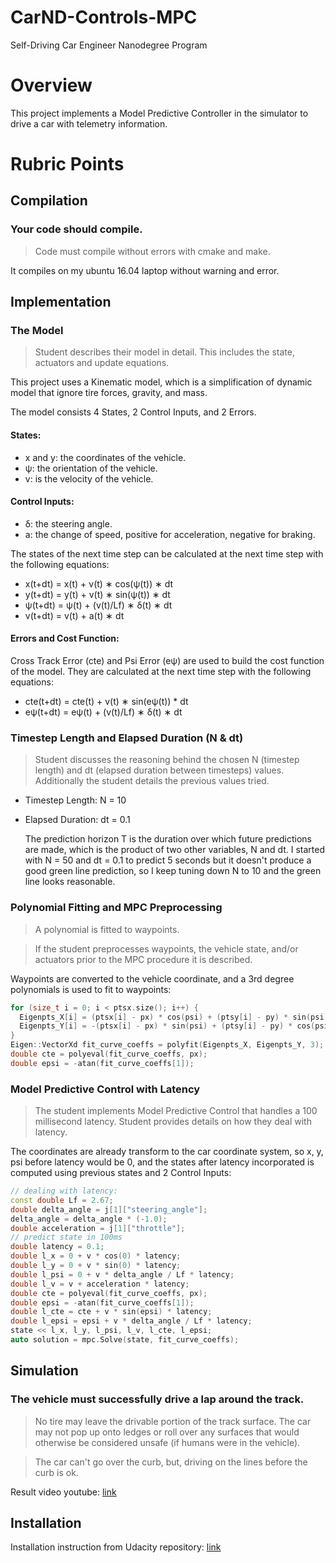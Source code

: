 # CarND-Controls-MPC
Self-Driving Car Engineer Nanodegree Program

# Overview
This project implements a Model Predictive Controller in the simulator to drive a car with telemetry information.

# Rubric Points

## Compilation

### Your code should compile.
> Code must compile without errors with cmake and make.

It compiles on my ubuntu 16.04 laptop without warning and error.

## Implementation

### The Model
> Student describes their model in detail. This includes the state, actuators and update equations.

This project uses a Kinematic model, which is a simplification of dynamic model that ignore tire forces, gravity, and mass.

The model consists 4 States, 2 Control Inputs, and 2 Errors.

#### States:
* x and y: the coordinates of the vehicle. <br>
* ψ: the orientation of the vehicle. <br>
* v: is the velocity of the vehicle. <br>

#### Control Inputs:
* δ: the steering angle.
* a: the change of speed, positive for acceleration, negative for braking.

The states of the next time step can be calculated at the next time step with the following equations:
* x(t+dt) = x(t) + v(t) ∗ cos(ψ(t)) ∗ dt
* y(t+dt) = y(t) + v(t) ∗ sin(ψ(t)) ∗ dt
* ψ(t+dt) = ψ(t) + (v(t)/Lf) ∗ δ(t) ∗ dt
* v(t+dt) = v(t) + a(t) ∗ dt

#### Errors and Cost Function:
Cross Track Error (cte) and Psi Error (eψ) are used to build the cost function of the model. They are calculated at the next time step with the following equations:
* cte(t+dt) = cte(t) + v(t) ∗ sin(eψ(t)) * dt
* eψ(t+dt) = eψ(t) + (v(t)/Lf) ∗ δ(t) ∗ dt


### Timestep Length and Elapsed Duration (N & dt)
> Student discusses the reasoning behind the chosen N (timestep length) and dt (elapsed duration between timesteps) values. Additionally the student details the previous values tried.

* Timestep Length: N = 10
* Elapsed Duration: dt = 0.1

  The prediction horizon T is the duration over which future predictions are made, which is the product of two other variables, N and dt. I started with N = 50 and dt = 0.1 to predict 5 seconds but it doesn't produce a good green line prediction, so I keep tuning down N to 10 and the green line looks reasonable.


### Polynomial Fitting and MPC Preprocessing
> A polynomial is fitted to waypoints.

> If the student preprocesses waypoints, the vehicle state, and/or actuators prior to the MPC procedure it is described.

Waypoints are converted to the vehicle coordinate, and a 3rd degree polynomials is used to fit to waypoints:
```cpp
for (size_t i = 0; i < ptsx.size(); i++) {
  Eigenpts_X[i] = (ptsx[i] - px) * cos(psi) + (ptsy[i] - py) * sin(psi);
  Eigenpts_Y[i] = -(ptsx[i] - px) * sin(psi) + (ptsy[i] - py) * cos(psi);
}
Eigen::VectorXd fit_curve_coeffs = polyfit(Eigenpts_X, Eigenpts_Y, 3);
double cte = polyeval(fit_curve_coeffs, px);
double epsi = -atan(fit_curve_coeffs[1]);
```

### Model Predictive Control with Latency
> The student implements Model Predictive Control that handles a 100 millisecond latency. Student provides details on how they deal with latency.

The coordinates are already transform to the car coordinate system, so x, y, psi before latency would be 0, and the states after latency incorporated is computed using previous states and 2 Control Inputs:

```cpp
// dealing with latency:
const double Lf = 2.67;
double delta_angle = j[1]["steering_angle"];
delta_angle = delta_angle * (-1.0);
double acceleration = j[1]["throttle"];
// predict state in 100ms
double latency = 0.1;
double l_x = 0 + v * cos(0) * latency;
double l_y = 0 + v * sin(0) * latency;
double l_psi = 0 + v * delta_angle / Lf * latency;
double l_v = v + acceleration * latency;
double cte = polyeval(fit_curve_coeffs, px);
double epsi = -atan(fit_curve_coeffs[1]);
double l_cte = cte + v * sin(epsi) * latency;
double l_epsi = epsi + v * delta_angle / Lf * latency;
state << l_x, l_y, l_psi, l_v, l_cte, l_epsi;
auto solution = mpc.Solve(state, fit_curve_coeffs);
```


## Simulation

### The vehicle must successfully drive a lap around the track.
> No tire may leave the drivable portion of the track surface. The car may not pop up onto ledges or roll over any surfaces that would otherwise be considered unsafe (if humans were in the vehicle).

> The car can't go over the curb, but, driving on the lines before the curb is ok.

Result video youtube: [link](https://youtu.be/3Oi2jr_bZ_k)

## Installation
Installation instruction from Udacity repository: [link](https://github.com/udacity/CarND-MPC-Project/blob/master/README.md)
